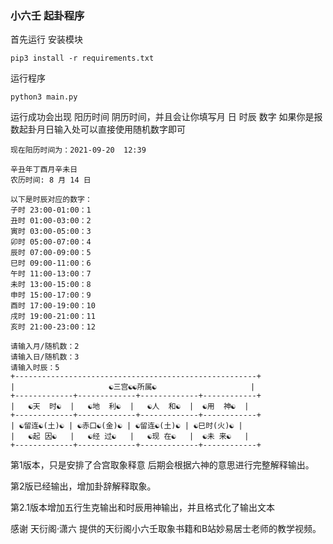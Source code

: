 ### 小六壬 起卦程序

首先运行 安装模块
```
pip3 install -r requirements.txt
```
运行程序 
```
python3 main.py 
```
 
运行成功会出现 阳历时间 阴历时间，并且会让你填写月 日 时辰 数字
如果你是报数起卦月日输入处可以直接使用随机数字即可
```qigua
现在阳历时间为：2021-09-20  12:39

辛丑年丁酉月辛未日
农历时间: 8 月 14 日 

以下是时辰对应的数字：
子时 23:00-01:00：1 
丑时 01:00-03:00：2 
寅时 03:00-05:00：3 
卯时 05:00-07:00：4 
辰时 07:00-09:00：5 
巳时 09:00-11:00：6 
午时 11:00-13:00：7 
未时 13:00-15:00：8 
申时 15:00-17:00：9 
酉时 17:00-19:00：10
戌时 19:00-21:00：11
亥时 21:00-23:00：12 

请输入月/随机数：2
请输入日/随机数：3
请输入时辰：5
+------------------------------------------------------+
|                     ☯三宫☯☯所属☯                     |
+-------------+-------------+-------------+------------+
|   ☯天  时☯  |   ☯地  利☯  |   ☯人  和☯  |  ☯用  神☯  |
+-------------+-------------+-------------+------------+
| ☯留连☯(土)☯ | ☯赤口☯(金)☯ | ☯留连☯(土)☯ | ☯巳时(火)☯ |
|   ☯起 因☯   |   ☯经 过☯   |   ☯现 在☯   |  ☯未 来☯   |
+-------------+-------------+-------------+------------+

```
第1版本，只是安排了合宫取象释意 后期会根据六神的意思进行完整解释输出。

第2版已经输出，增加卦辞解释取象。

第2.1版本增加五行生克输出和时辰用神输出，并且格式化了输出文本

感谢 天衍阁·潇六 提供的天衍阁小六壬取象书籍和B站妙易居士老师的教学视频。
